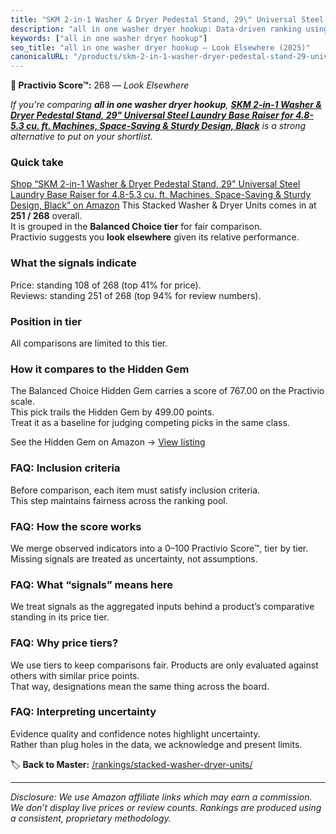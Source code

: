 ```yaml
---
title: "SKM 2-in-1 Washer & Dryer Pedestal Stand, 29\" Universal Steel Laundry Base Raiser for 4.8-5.3 cu. ft. Machines, Space-Saving & Sturdy Design, Black"
description: "all in one washer dryer hookup: Data-driven ranking using the Practivio Score™. Positioned by quality, value, demand, findability, momentum."
keywords: ["all in one washer dryer hookup"]
seo_title: "all in one washer dryer hookup — Look Elsewhere (2025)"
canonicalURL: "/products/skm-2-in-1-washer-dryer-pedestal-stand-29-universal-steel-laundry-base-raiser-for-48-53-cu-ft-machines-space-saving-sturdy-design-black-B0F4K829SH/"
---
```


**🚫 Practivio Score™:** 268 — _Look Elsewhere_


*If you're comparing **all in one washer dryer hookup**, **[SKM 2-in-1 Washer & Dryer Pedestal Stand, 29" Universal Steel Laundry Base Raiser for 4.8-5.3 cu. ft. Machines, Space-Saving & Sturdy Design, Black](https://www.amazon.com/dp/B0F4K829SH?tag=practivio-20)** is a strong alternative to put on your shortlist.*
### Quick take
[Shop “SKM 2-in-1 Washer & Dryer Pedestal Stand, 29" Universal Steel Laundry Base Raiser for 4.8-5.3 cu. ft. Machines, Space-Saving & Sturdy Design, Black” on Amazon](https://www.amazon.com/dp/B0F4K829SH?tag=practivio-20)
This Stacked Washer & Dryer Units comes in at **251 / 268** overall.  
It is grouped in the **Balanced Choice tier** for fair comparison.  
Practivio suggests you **look elsewhere** given its relative performance.

### What the signals indicate
Price: standing 108 of 268 (top 41% for price).  
Reviews: standing 251 of 268 (top 94% for review numbers).  

### Position in tier
All comparisons are limited to this tier.

### How it compares to the Hidden Gem
The Balanced Choice Hidden Gem carries a score of 767.00 on the Practivio scale.  
This pick trails the Hidden Gem by 499.00 points.  
Treat it as a baseline for judging competing picks in the same class.  

See the Hidden Gem on Amazon → [View listing](https://www.amazon.com/dp/B09YLKMHLH?tag=practivio-20)

### FAQ: Inclusion criteria
Before comparison, each item must satisfy inclusion criteria.  
This step maintains fairness across the ranking pool.

### FAQ: How the score works
We merge observed indicators into a 0–100 Practivio Score™, tier by tier.  
Missing signals are treated as uncertainty, not assumptions.

### FAQ: What “signals” means here
We treat signals as the aggregated inputs behind a product’s comparative standing in its price tier.

### FAQ: Why price tiers?
We use tiers to keep comparisons fair. Products are only evaluated against others with similar price points.  
That way, designations mean the same thing across the board.

### FAQ: Interpreting uncertainty
Evidence quality and confidence notes highlight uncertainty.  
Rather than plug holes in the data, we acknowledge and present limits.


🏷️ **Back to Master:** [/rankings/stacked-washer-dryer-units/](/rankings/stacked-washer-dryer-units/)

---
_Disclosure: We use Amazon affiliate links which may earn a commission. We don’t display live prices or review counts. Rankings are produced using a consistent, proprietary methodology._
